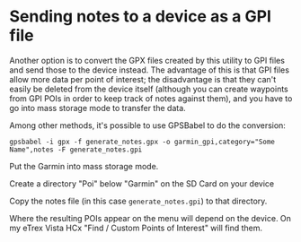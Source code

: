 Sending notes to a device as a GPI file
=======================================

Another option is to convert the GPX files created by this utility to GPI files and send those to the 
device instead.  The advantage of this is that GPI files allow more data per point of interest; 
the disadvantage is that they can't easily be deleted from the device itself (although you can create 
waypoints from GPI POIs in order to keep track of notes against them), 
and you have to go into mass storage mode to transfer the data.

Among other methods, it's possible to use GPSBabel to do the conversion:

    gpsbabel -i gpx -f generate_notes.gpx -o garmin_gpi,category="Some Name",notes -F generate_notes.gpi 

Put the Garmin into mass storage mode.

Create a directory "Poi" below "Garmin" on the SD Card on your device

Copy the notes file (in this case `generate_notes.gpi`) to that directory.

Where the resulting POIs appear on the menu will depend on the device.
On my eTrex Vista HCx "Find / Custom Points of Interest" will find them.



